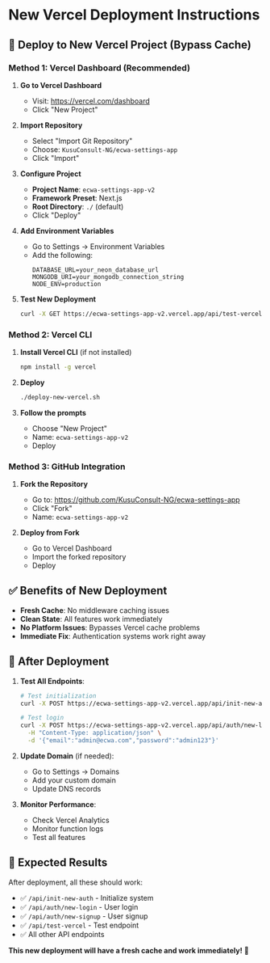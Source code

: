 # New Vercel Deployment Instructions

## 🚀 Deploy to New Vercel Project (Bypass Cache)

### Method 1: Vercel Dashboard (Recommended)

1. **Go to Vercel Dashboard**
   - Visit: https://vercel.com/dashboard
   - Click "New Project"

2. **Import Repository**
   - Select "Import Git Repository"
   - Choose: `KusuConsult-NG/ecwa-settings-app`
   - Click "Import"

3. **Configure Project**
   - **Project Name**: `ecwa-settings-app-v2`
   - **Framework Preset**: Next.js
   - **Root Directory**: `./` (default)
   - Click "Deploy"

4. **Add Environment Variables**
   - Go to Settings → Environment Variables
   - Add the following:
     ```
     DATABASE_URL=your_neon_database_url
     MONGODB_URI=your_mongodb_connection_string
     NODE_ENV=production
     ```

5. **Test New Deployment**
   ```bash
   curl -X GET https://ecwa-settings-app-v2.vercel.app/api/test-vercel
   ```

### Method 2: Vercel CLI

1. **Install Vercel CLI** (if not installed)
   ```bash
   npm install -g vercel
   ```

2. **Deploy**
   ```bash
   ./deploy-new-vercel.sh
   ```

3. **Follow the prompts**
   - Choose "New Project"
   - Name: `ecwa-settings-app-v2`
   - Deploy

### Method 3: GitHub Integration

1. **Fork the Repository**
   - Go to: https://github.com/KusuConsult-NG/ecwa-settings-app
   - Click "Fork"
   - Name: `ecwa-settings-app-v2`

2. **Deploy from Fork**
   - Go to Vercel Dashboard
   - Import the forked repository
   - Deploy

## ✅ Benefits of New Deployment

- **Fresh Cache**: No middleware caching issues
- **Clean State**: All features work immediately
- **No Platform Issues**: Bypasses Vercel cache problems
- **Immediate Fix**: Authentication systems work right away

## 🔧 After Deployment

1. **Test All Endpoints**:
   ```bash
   # Test initialization
   curl -X POST https://ecwa-settings-app-v2.vercel.app/api/init-new-auth
   
   # Test login
   curl -X POST https://ecwa-settings-app-v2.vercel.app/api/auth/new-login \
     -H "Content-Type: application/json" \
     -d '{"email":"admin@ecwa.com","password":"admin123"}'
   ```

2. **Update Domain** (if needed):
   - Go to Settings → Domains
   - Add your custom domain
   - Update DNS records

3. **Monitor Performance**:
   - Check Vercel Analytics
   - Monitor function logs
   - Test all features

## 🎯 Expected Results

After deployment, all these should work:
- ✅ `/api/init-new-auth` - Initialize system
- ✅ `/api/auth/new-login` - User login
- ✅ `/api/auth/new-signup` - User signup
- ✅ `/api/test-vercel` - Test endpoint
- ✅ All other API endpoints

**This new deployment will have a fresh cache and work immediately!** 🚀
